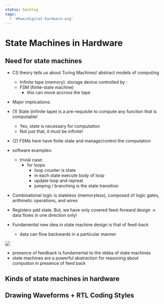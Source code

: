 ```yaml
---
status: backlog
tags:
  - '#hwe/digital-hardware-eng'
---
```


# State Machines in Hardware

## Need for state machines

- CS theory tells us about Turing Machines! abstract models of computing

  - Infinite tape (memory): storage device controlled by :
  - FSM (finite-state machine)
    - this can move accross the tape

- Major implications:

- (1) State (infinite tape) is a pre-requisite to compute any function that is computable!

  - Yes, state is necessary for computation
  - Not just that, it must be infinite!

- (2) FSMs here have finite state and manage/control the computation

- software examples:

  - trivial case:
    - for loops
      - loop counter is state
      - in each state execute body of loop
      - update loop and repreat
      - jumping / branching is the state transition

- Combinational logic is stateless (memoryless), composed of logic gates, arithmetic operations, and wires

- Registers add state. But, we have only covered feed-forward design → data flows in one direction only!

- Fundamental new idea in state machine design is that of feed-back

  - data can flow backwards in a particular manner

![](Pasted%20image%2020240204200015.png)

- presence of feedback is fundamental to the iddea of state machines
- state machines are a powerful abstraction for reasoning about compution in presence of feed back

## Kinds of state machines in hardware

## Drawing Waveforms + RTL Coding Styles
